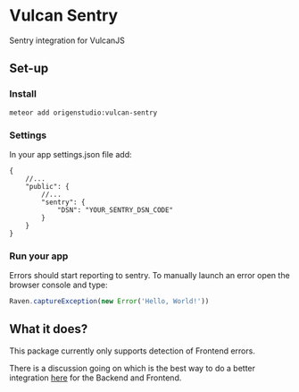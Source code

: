 # Vulcan Sentry
Sentry integration for VulcanJS

## Set-up

### Install
```
meteor add origenstudio:vulcan-sentry
```

### Settings

In your app settings.json file add:

```
{
    //...
    "public": {
        //...
        "sentry": {
            "DSN": "YOUR_SENTRY_DSN_CODE"
        }
    }
}

```

### Run your app
Errors should start reporting to sentry. To manually launch an error open the browser console and type:
``` js
Raven.captureException(new Error('Hello, World!'))
```

## What it does?

This package currently only supports detection of Frontend errors.

There is a discussion going on which is the best way to do a better integration [here](https://github.com/VulcanJS/Vulcan/issues/2014) for the Backend and Frontend.




